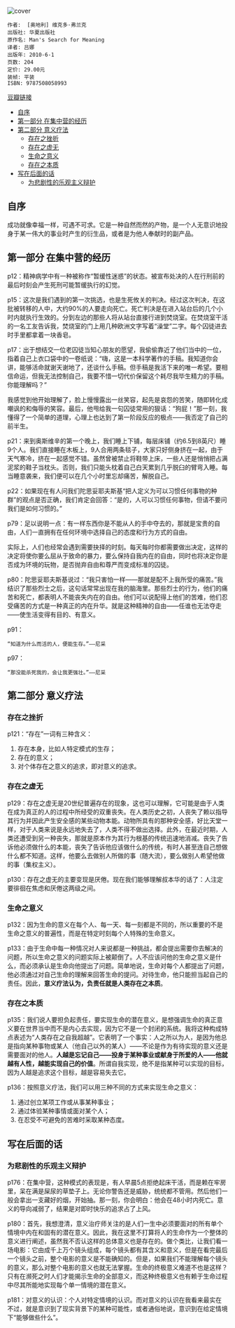 ![cover](https://img3.doubanio.com/lpic/s27315182.jpg)

    作者:  [奥地利] 维克多·弗兰克 
    出版社: 华夏出版社
    原作名: Man's Search for Meaning
    译者: 吕娜 
    出版年: 2010-6-1
    页数: 204
    定价: 29.00元
    装帧: 平装
    ISBN: 9787508058993

[豆瓣链接](https://book.douban.com/subject/5330333/)

- [自序](#自序)
- [第一部分 在集中营的经历](#第一部分-在集中营的经历)
- [第二部分 意义疗法](#第二部分-意义疗法)
  - [存在之挫折](#存在之挫折)
  - [存在之虚无](#存在之虚无)
  - [生命之意义](#生命之意义)
  - [存在之本质](#存在之本质)
- [写在后面的话](#写在后面的话)
  - [为悲剧性的乐观主义辩护](#为悲剧性的乐观主义辩护)

## 自序
成功就像幸福一样，可遇不可求。它是一种自然而然的产物，是一个人无意识地投身于某一伟大的事业时产生的衍生品，或者是为他人奉献时的副产品。

## 第一部分 在集中营的经历
p12：精神病学中有一种被称作“暂缓性迷惑”的状态。被宣布处决的人在行刑前的最后时刻会产生死刑可能暂缓执行的幻觉。

p15：这次是我们遇到的第一次挑选，也是生死攸关的判决。经过这次判决，在这批被转移的人中，大约90%的人要走向死亡。死亡判决是在进入站台后的几个小时内就执行生效的。分到左边的那些人将从站台直接行进到焚烧室。在焚烧室干活的一名工友告诉我，焚烧室的门上用几种欧洲文字写着“澡堂”二字。每个囚徒进去时手里都拿着一块香皂。

p17：出于想结交一位老囚徒当知心朋友的愿望，我偷偷靠近了他们当中的一位，指着自己上衣口袋中的一卷纸说：“嗨，这是一本科学著作的手稿。我知道你会讲，能够活命就谢天谢地了，还谈什么手稿。但手稿是我活下来的唯一希望。要相信命运，但我无法控制自己，我要不惜一切代价保留这个耗尽我毕生精力的手稿。你能理解吗？”

我感觉到他开始理解了，脸上慢慢露出一丝笑容，起先是哀怨的苦笑，随即转化成嘲讽的和侮辱的笑容。最后，他甩给我一句囚徒常用的狠话：“狗屁！”那一刻，我懂得了一个简单的道理，心理上也达到了第一阶段反应的极点——我否定了自己的前半生。

p21：来到奥斯维辛的第一个晚上，我们睡上下铺，每层床铺（约6.5到8英尺）睡9个人。我们直接睡在木板上，9人合用两条毯子，大家只好侧身挤在一起，由于天气寒冷，挤在一起感觉不错。虽然曾被禁止将鞋带上床，一些人还是悄悄把占满泥浆的鞋子当枕头。否则，我们只能头枕着自己白天累到几乎脱臼的臂弯入睡。每当睡意袭来，我们便可以在几个小时里忘却痛苦，解脱自己。

p22：如果现在有人问我们陀思妥耶夫斯基“把人定义为可以习惯任何事物的种群”的观点是否正确，我们肯定会回答：“是的，人可以习惯任何事物，但请不要问我们是如何习惯的。”

p79：足以说明一点：有一样东西你是不能从人的手中夺去的，那就是宝贵的自由，人们一直拥有在任何环境中选择自己的态度和行为方式的自由。

实际上，人们也经常会遇到需要抉择的时刻。每天每时你都需要做出决定，这样的决定将使你要么屈从于致命的暴力，要么保持自我内在的自由，同时也将决定你是否成为环境的玩物，是否抛弃自由和尊严而变成标准的囚徒。

p80：陀思妥耶夫斯基说过：“我只害怕一样——那就是配不上我所受的痛苦。”我结识了那些烈士之后，这句话常常出现在我的脑海里。那些烈士的行为，他们的痛苦和死亡，都表明人不能丧失内在的自由。他们可以说配得上他们的苦难，他们忍受痛苦的方式是一种真正的内在升华。就是这种精神的自由——任谁也无法夺走——使生活变得有目的、有意义。

p91：
    
    “知道为什么而活的人，便能生存。”——尼采

p97：

    “那没能杀死我的，会让我更强壮。”——尼采

## 第二部分 意义疗法
### 存在之挫折
p121：“存在”一词有三种含义：

1. 存在本身，比如人特定模式的生存；
2. 存在的意义；
3. 对个体存在之意义的追求，即对意义的追求。

### 存在之虚无
p129：存在之虚无是20世纪普遍存在的现象，这也可以理解，它可能是由于人类在成为真正的人的过程中所经受的双重丧失。在人类历史之初，人丧失了赖以指导其行为并因此产生安全感的某些动物本能。动物所具有的那种安全感，好比天堂一样，对于人类来说是永远地失去了，人类不得不做出选择。此外，在最近时期，人类还遭受到另一种丧失，那就是原本作为其行为根基的传统迅速地消减。丧失了告诉他必须做什么的本能，丧失了告诉他应该做什么的传统，有时人甚至连自己想做什么都不知道。这样，他要么去做别人所做的事（随大流），要么做别人希望他做的事（集权主义）。

p130：存在之虚无的主要变现是厌倦。现在我们能够理解叔本华的话了：人注定要徘徊在焦虑和厌倦这两级之间。

### 生命之意义
p132：因为生命的意义在每个人、每一天、每一刻都是不同的，所以重要的不是生命之意义的普遍性，而是在特定时刻每个人特殊的生命意义。

p133：由于生命中每一种情况对人来说都是一种挑战，都会提出需要你去解决的问题，所以生命之意义的问题实际上被颠倒了。人不应该问他的生命之意义是什么，而必须承认是生命向他提出了问题。简单地说，生命对每个人都提出了问题，他必须通过对自己生命的理解来回答生命的提问。对待生命，他只能担当起自己的责任。因此，**意义疗法认为，负责任就是人类存在之本质**。

### 存在之本质
p135：我们说人要担负起责任，要实现生命的潜在意义，是想强调生命的真正意义要在世界当中而不是内心去实现，因为它不是一个封闭的系统。我将这种构成特点表述为“人类存在之自我超越”。它表明了一个事实：人之所以为人，是因为他总是指向某种事物或某人（他自己以外的某人）——不论是作为有待实现的意义还是需要面对的他人。**人越是忘记自己——投身于某种事业或献身于所爱的人——他就越有人性，越能实现自己的价值**。所谓自我实现，绝不是指某种可以实现的目标，因为人越是追求这个目标，越是容易失去它。

p136：按照意义疗法，我们可以用三种不同的方式来实现生命之意义：

1. 通过创立某项工作或从事某种事业；
2. 通过体验某种事情或面对某个人；
3. 在忍受不可避免的苦难时采取某种态度。

## 写在后面的话
### 为悲剧性的乐观主义辩护
p176：在集中营，这种模式的表现是，有人早晨5点拒绝起床干活，而是赖在牢房里，呆在满是屎尿的草垫子上。无论你警告还是威胁，统统都不管用。然后他们一般会拿出一支藏好的烟，开始抽。那一刻，你会明白：他会在48小时内死亡。意义的导向减弱了，结果是对即时快乐的追求占了上风。

p180：首先，我想澄清，意义治疗师关注的是人们一生中必须要面对的所有单个情境中内在和固有的潜在意义。因此，我在这里不打算将人的生命作为一个整体的意义进行阐述，虽然我不否认这样的总体意义也是存在的。做个类比，让我们看一场电影：它由成千上万个镜头组成，每个镜头都有其含义和意义，但是在看完最后一个镜头之前，整个电影的意义是不能确知的。但是，如果我们不能理解每个镜头的意义，那么对整个电影的意义也就无法掌握。生命的终极意义难道不也是这样？只有在濒死之时人们才能揭示生命的全部意义，而这种终极意义也有赖于生命过程中尽其所能地实现每个单一情境的潜在意义。

p181：对意义的认识：个人对特定情境的认识。而对意义的认识在我看来最实在不过，就是意识到了现实背景下的某种可能性，或者通俗地说，意识到在给定情境下“能够做些什么”。
